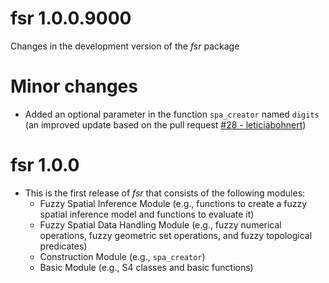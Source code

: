 # fsr 1.0.0.9000

Changes in the development version of the _fsr_ package

# Minor changes

- Added an optional parameter in the function `spa_creator` named `digits` (an improved update based on the pull request [#28 - leticiabohnert](https://github.com/accarniel/fsr/pull/28))
  
# fsr 1.0.0

- This is the first release of _fsr_ that consists of the following modules:
  - Fuzzy Spatial Inference Module (e.g., functions to create a fuzzy spatial inference model and functions to evaluate it)
  - Fuzzy Spatial Data Handling Module (e.g., fuzzy numerical operations, fuzzy geometric set operations, and fuzzy topological predicates)
  - Construction Module (e.g., `spa_creator`)
  - Basic Module (e.g., S4 classes and basic functions)